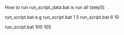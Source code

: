 How to run 
run_script_data.bat is run all (step5)


run_script.bat
e.g
run_script.bat 1 5
run_script.bat 6 10

run_script.bat 100 105
